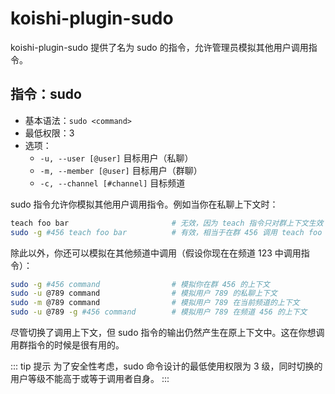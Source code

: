 # koishi-plugin-sudo

koishi-plugin-sudo 提供了名为 sudo 的指令，允许管理员模拟其他用户调用指令。

## 指令：sudo

- 基本语法：`sudo <command>`
- 最低权限：3
- 选项：
  - `-u, --user [@user]` 目标用户（私聊）
  - `-m, --member [@user]` 目标用户（群聊）
  - `-c, --channel [#channel]` 目标频道

sudo 指令允许你模拟其他用户调用指令。例如当你在私聊上下文时：

```sh
teach foo bar                       # 无效，因为 teach 指令只对群上下文生效
sudo -g #456 teach foo bar          # 有效，相当于在群 456 调用 teach foo bar
```

除此以外，你还可以模拟在其他频道中调用（假设你现在在频道 123 中调用指令）：

```sh
sudo -g #456 command                # 模拟你在群 456 的上下文
sudo -u @789 command                # 模拟用户 789 的私聊上下文
sudo -m @789 command                # 模拟用户 789 在当前频道的上下文
sudo -u @789 -g #456 command        # 模拟用户 789 在频道 456 的上下文
```

尽管切换了调用上下文，但 sudo 指令的输出仍然产生在原上下文中。这在你想调用群指令的时候是很有用的。

::: tip 提示
为了安全性考虑，sudo 命令设计的最低使用权限为 3 级，同时切换的用户等级不能高于或等于调用者自身。
:::
